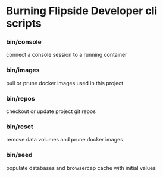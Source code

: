 # Burning Flipside Developer cli scripts

### bin/console

connect a console session to a running container 

### bin/images

pull or prune docker images used in this project

### bin/repos

checkout or update project git repos 

### bin/reset

remove data volumes and prune docker images

### bin/seed

populate databases and browsercap cache with initial values
